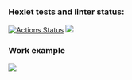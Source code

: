 ### Hexlet tests and linter status:
[![Actions Status](https://github.com/TuPi4Ok/java-project-71/workflows/hexlet-check/badge.svg)](https://github.com/TuPi4Ok/java-project-71/actions)
<a href="https://codeclimate.com/github/TuPi4Ok/java-project-71/maintainability"><img src="https://api.codeclimate.com/v1/badges/ae42a9158ffa67d3cbd3/maintainability" /></a>
### Work example
<a href="https://asciinema.org/a/1cAgL6krTcNki7IBxPk2n7Mbc" target="_blank"><img src="https://asciinema.org/a/1cAgL6krTcNki7IBxPk2n7Mbc.svg" /></a>